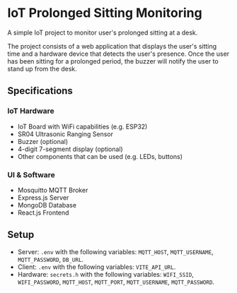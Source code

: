 # IoT Prolonged Sitting Monitoring

A simple IoT project to monitor user's prolonged sitting at a desk.

The project consists of a web application that displays the user's sitting time and a hardware device that detects the user's presence. Once the user has been sitting for a prolonged period, the buzzer will notify the user to stand up from the desk.

## Specifications

### IoT Hardware
- IoT Board with WiFi capabilities (e.g. ESP32)
- SR04 Ultrasonic Ranging Sensor
- Buzzer (optional)
- 4-digit 7-segment display (optional)
- Other components that can be used (e.g. LEDs, buttons)

### UI & Software
- Mosquitto MQTT Broker
- Express.js Server
- MongoDB Database
- React.js Frontend

## Setup

* Server: `.env` with the following variables: `MQTT_HOST`, `MQTT_USERNAME`, `MQTT_PASSWORD`, `DB_URL`.
* Client: `.env` with the following variables: `VITE_API_URL`.
* Hardware: `secrets.h` with the following variables: `WIFI_SSID`, `WIFI_PASSWORD`, `MQTT_HOST`, `MQTT_PORT`, `MQTT_USERNAME`, `MQTT_PASSWORD`.

